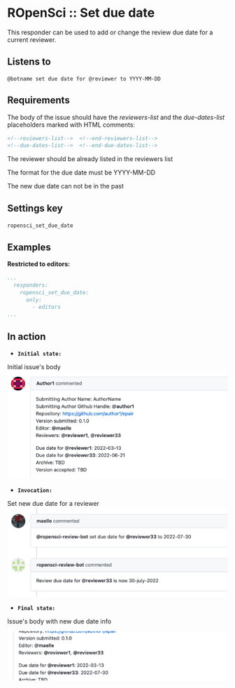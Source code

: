 ROpenSci :: Set due date
========================

This responder can be used to add or change the review due date for a current reviewer.

## Listens to

```
@botname set due date for @reviewer to YYYY-MM-DD
```

## Requirements

The body of the issue should have the _reviewers-list_ and the _due-dates-list_ placeholders marked with HTML comments:

```html
<!--reviewers-list-->  <!--end-reviewers-list-->
<!--due-dates-list-->  <!--end-due-dates-list-->
```

The reviewer should be already listed in the reviewers list

The format for the due date must be YYYY-MM-DD

The new due date can not be in the past

## Settings key

`ropensci_set_due_date`

## Examples

**Restricted to editors:**
```yaml
...
  responders:
    ropensci_set_due_date:
      only:
        - editors
...
```

## In action

* **`Initial state:`**

Initial issue's body
![](../../images/responders/ropensci/ropensci_set_due_date_1.png "ROpenSci :: Set due date: Initial state")


* **`Invocation:`**

Set new due date for a reviewer
![](../../images/responders/ropensci/ropensci_set_due_date_2.png "ROpenSci :: Set due date: Invocation")

* **`Final state:`**

Issue's body with new due date info

![](../../images/responders/ropensci/ropensci_set_due_date_3.png "ROpenSci :: Set due date: Final state, info updated")





